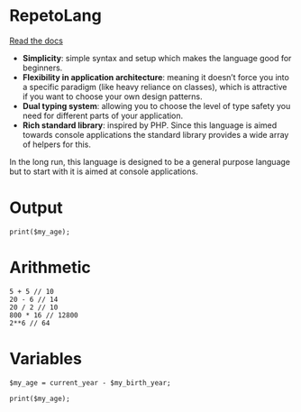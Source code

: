# RepetoLang

[Read the docs](https://decorous-antique-b5f.notion.site/Repeto-Language-Documentation-1d9bb5c8004a80fb8fb1dda464765d60)

- <b>Simplicity</b>: simple syntax and setup which makes the language good for beginners.
- <b>Flexibility in application architecture</b>: meaning it doesn’t force you into a specific paradigm (like heavy reliance on classes), which is attractive if you want to choose your own design patterns.
- <b>Dual typing system</b>: allowing you to choose the level of type safety you need for different parts of your application.
- <b>Rich standard library</b>: inspired by PHP. Since this language is aimed towards console applications the standard library provides a wide array of helpers for this.

In the long run, this language is designed to be a general purpose language but to start with it is aimed at console applications.

# Output
```
print($my_age);
```

# Arithmetic
```
5 + 5 // 10
20 - 6 // 14
20 / 2 // 10
800 * 16 // 12800
2**6 // 64
```

# Variables
```
$my_age = current_year - $my_birth_year;

print($my_age);
```
